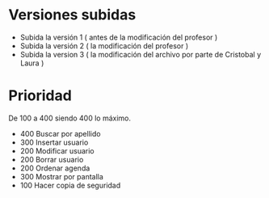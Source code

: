 Versiones subidas
======================

- Subida la versión 1 ( antes de la modificación del profesor )
- Subida la versión 2 ( la modificación del profesor )
- Subida la version 3 ( la modificación del archivo por parte de Cristobal y Laura )

Prioridad
===================================
De 100 a 400 siendo 400 lo máximo.
- 400 Buscar por apellido
- 300 Insertar usuario
- 200 Modificar usuario
- 200 Borrar usuario
- 200 Ordenar agenda
- 300 Mostrar por pantalla
- 100 Hacer copia de seguridad
